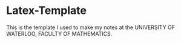 # Latex-Template

This is the template I used to make my notes at the UNIVERSITY OF WATERLOO, FACULTY OF MATHEMATICS.
